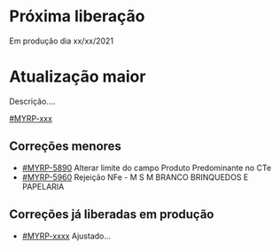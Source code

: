 # Próxima liberação
Em produção dia xx/xx/2021

# Atualização maior
Descrição....

[#MYRP-xxx](https://devmyrp.atlassian.net/browse/MYRP-xxxx)

## Correções menores
* [#MYRP-5890](https://devmyrp.atlassian.net/browse/MYRP-5890) Alterar limite do campo Produto Predominante no CTe
* [#MYRP-5960](https://devmyrp.atlassian.net/browse/MYRP-5960) Rejeição NFe - M S M BRANCO BRINQUEDOS E PAPELARIA


## Correções já liberadas em produção
* [#MYRP-xxxx](https://devmyrp.atlassian.net/browse/MYRP-xxxx) Ajustado...

